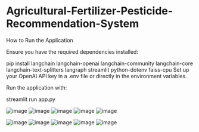 # Agricultural-Fertilizer-Pesticide-Recommendation-System
How to Run the Application

Ensure you have the required dependencies installed:

pip install langchain langchain-openai langchain-community langchain-core langchain-text-splitters langraph streamlit python-dotenv faiss-cpu
Set up your OpenAI API key in a .env file or directly in the environment variables.

Run the application with:

streamlit run app.py

![image](https://github.com/user-attachments/assets/9a10a8c3-3877-4f65-8365-e877671496d9)
![image](https://github.com/user-attachments/assets/3366dbf1-d2ca-41d8-a030-f495ee3dab93)
![image](https://github.com/user-attachments/assets/623329c4-bd79-453b-856c-0a509a31893a)
![image](https://github.com/user-attachments/assets/439c7411-435e-4126-9ee6-fe4b5ab3b341)
![image](https://github.com/user-attachments/assets/4d928177-ecb5-4c57-9eb0-52889d609cda)

![image](https://github.com/user-attachments/assets/344d1c43-5ec1-4ace-9c8c-fee7a4eba384)
![image](https://github.com/user-attachments/assets/2e35e16b-6d6e-41ae-8512-e557b72202d8)
![image](https://github.com/user-attachments/assets/a4bd6619-7661-47d2-bfd0-174e40301202)
![image](https://github.com/user-attachments/assets/44ff656d-77f4-44c7-b0cc-a126c5d3daf6)
![image](https://github.com/user-attachments/assets/319a4b73-af2b-4683-907b-5bf9c9b852ac)





  


